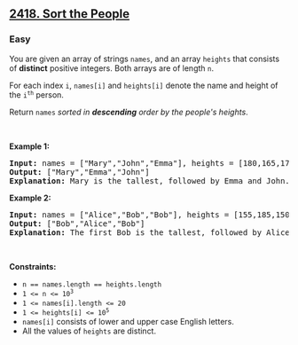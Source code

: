 ​<h2>
  <a href="https://leetcode.com/problems/sort-the-people/">2418. Sort the People</a>
</h2>
<h3>Easy</h3>
<div>
  <p>
    You are given an array of strings <code>names</code>, and an array
    <code>heights</code> that consists of <strong>distinct</strong> positive
    integers. Both arrays are of length <code>n</code>.
  </p>

  <p>
    For each index <code>i</code>, <code>names[i]</code> and
    <code>heights[i]</code> denote the name and height of the
    <code>i<sup>th</sup></code> person.
  </p>

  <p>
    Return <code>names</code
    ><em>
      sorted in <strong>descending</strong> order by the people's heights</em
    >.
  </p>

  <p>&nbsp;</p>
  <p><strong class="example">Example 1:</strong></p>

  <pre><strong>Input:</strong> names = ["Mary","John","Emma"], heights = [180,165,170]
<strong>Output:</strong> ["Mary","Emma","John"]
<strong>Explanation:</strong> Mary is the tallest, followed by Emma and John.
</pre>

  <p><strong class="example">Example 2:</strong></p>

  <pre><strong>Input:</strong> names = ["Alice","Bob","Bob"], heights = [155,185,150]
<strong>Output:</strong> ["Bob","Alice","Bob"]
<strong>Explanation:</strong> The first Bob is the tallest, followed by Alice and the second Bob.
</pre>

  <p>&nbsp;</p>
  <p><strong>Constraints:</strong></p>

  <ul>
    <li><code>n == names.length == heights.length</code></li>
    <li>
      <code>1 &lt;= n &lt;= 10<sup>3</sup></code>
    </li>
    <li><code>1 &lt;= names[i].length &lt;= 20</code></li>
    <li>
      <code>1 &lt;= heights[i] &lt;= 10<sup>5</sup></code>
    </li>
    <li>
      <code>names[i]</code> consists of lower and upper case English letters.
    </li>
    <li>All the values of <code>heights</code> are distinct.</li>
  </ul>
</div>

